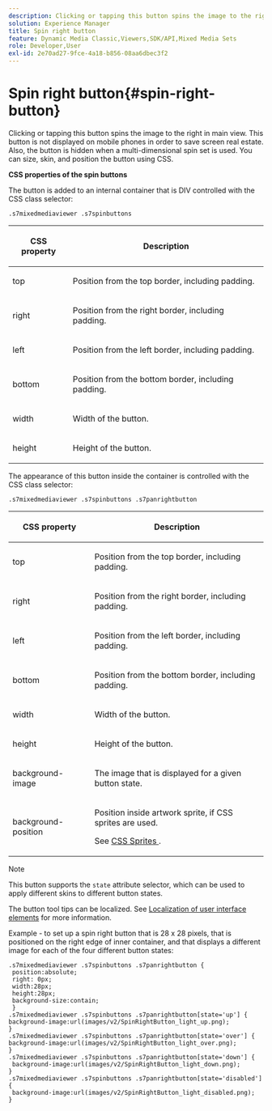 ```yaml
---
description: Clicking or tapping this button spins the image to the right in main view. This button is not displayed on mobile phones in order to save screen real estate. Also, the button is hidden when a multi-dimensional spin set is used. You can size, skin, and position the button using CSS.
solution: Experience Manager
title: Spin right button
feature: Dynamic Media Classic,Viewers,SDK/API,Mixed Media Sets
role: Developer,User
exl-id: 2e70ad27-9fce-4a18-b856-08aa6dbec3f2
---
```

# Spin right button{#spin-right-button}

Clicking or tapping this button spins the image to the right in main view. This button is not displayed on mobile phones in order to save screen real estate. Also, the button is hidden when a multi-dimensional spin set is used. You can size, skin, and position the button using CSS.

<!--<a id="section_061E550C1C1D4DB2BD663A898895B38C"></a>-->

**CSS properties of the spin buttons**

The button is added to an internal container that is DIV controlled with the CSS class selector:

```
.s7mixedmediaviewer .s7spinbuttons
```

<table id="table_94EE3F5BBE4547C0B4943471CEE7EDE4"> 
 <thead> 
  <tr> 
   <th colname="col1" class="entry"> <p> CSS property </p> </th> 
   <th colname="col2" class="entry"> <p>Description </p> </th> 
  </tr> 
 </thead>
 <tbody> 
  <tr> 
   <td colname="col1"> <p> <span class="codeph"> top </span> </p> </td> 
   <td colname="col2"> <p>Position from the top border, including padding. </p> </td> 
  </tr> 
  <tr> 
   <td colname="col1"> <p> <span class="codeph"> right </span> </p> </td> 
   <td colname="col2"> <p>Position from the right border, including padding. </p> </td> 
  </tr> 
  <tr> 
   <td colname="col1"> <p> <span class="codeph"> left </span> </p> </td> 
   <td colname="col2"> <p>Position from the left border, including padding. </p> </td> 
  </tr> 
  <tr> 
   <td colname="col1"> <p> <span class="codeph"> bottom </span> </p> </td> 
   <td colname="col2"> <p>Position from the bottom border, including padding. </p> </td> 
  </tr> 
  <tr> 
   <td colname="col1"> <p> <span class="codeph"> width </span> </p> </td> 
   <td colname="col2"> <p>Width of the button. </p> </td> 
  </tr> 
  <tr> 
   <td colname="col1"> <p> <span class="codeph"> height </span> </p> </td> 
   <td colname="col2"> <p>Height of the button. </p> </td> 
  </tr> 
 </tbody> 
</table>

The appearance of this button inside the container is controlled with the CSS class selector:

```
.s7mixedmediaviewer .s7spinbuttons .s7panrightbutton
```

<table id="table_3EC45539877A479DB83E8FC69142450B"> 
 <thead> 
  <tr> 
   <th colname="col1" class="entry"> <p> CSS property </p> </th> 
   <th colname="col2" class="entry"> <p>Description </p> </th> 
  </tr> 
 </thead>
 <tbody> 
  <tr> 
   <td colname="col1"> <p> <span class="codeph"> top </span> </p> </td> 
   <td colname="col2"> <p>Position from the top border, including padding. </p> </td> 
  </tr> 
  <tr> 
   <td colname="col1"> <p> <span class="codeph"> right </span> </p> </td> 
   <td colname="col2"> <p>Position from the right border, including padding. </p> </td> 
  </tr> 
  <tr> 
   <td colname="col1"> <p> <span class="codeph"> left </span> </p> </td> 
   <td colname="col2"> <p>Position from the left border, including padding. </p> </td> 
  </tr> 
  <tr> 
   <td colname="col1"> <p> <span class="codeph"> bottom </span> </p> </td> 
   <td colname="col2"> <p>Position from the bottom border, including padding. </p> </td> 
  </tr> 
  <tr> 
   <td colname="col1"> <p> <span class="codeph"> width </span> </p> </td> 
   <td colname="col2"> <p>Width of the button. </p> </td> 
  </tr> 
  <tr> 
   <td colname="col1"> <p> <span class="codeph"> height </span> </p> </td> 
   <td colname="col2"> <p>Height of the button. </p> </td> 
  </tr> 
  <tr> 
   <td colname="col1"> <p> <span class="codeph"> background-image </span> </p> </td> 
   <td colname="col2"> <p>The image that is displayed for a given button state. </p> </td> 
  </tr> 
  <tr> 
   <td colname="col1"> <p> <span class="codeph"> background-position </span> </p> </td> 
   <td colname="col2"> <p> Position inside artwork sprite, if CSS sprites are used. </p> <p>See <a href="../../../c-html5-s7-aem-asset-viewers/c-html5-mixedmedia-viewer-about/c-html5-mixedmedia-viewer-customizingviewer/c-html5-mixedmedia-viewer-customizingviewer.md#section-209a43dfbddf4fc589e79cddaf233f50" format="dita" scope="local"> CSS Sprites </a>. </p> </td> 
  </tr> 
 </tbody> 
</table>

>[!NOTE]
>
>This button supports the `state` attribute selector, which can be used to apply different skins to different button states.

The button tool tips can be localized. See [Localization of user interface elements](../../../c-html5-s7-aem-asset-viewers/c-html5-mixedmedia-viewer-about/c-html5-mixedmedia-viewer-localization.md#concept-16262b8096474d6c9c018c3e99110dd1) for more information.

Example - to set up a spin right button that is 28 x 28 pixels, that is positioned on the right edge of inner container, and that displays a different image for each of the four different button states:

```
.s7mixedmediaviewer .s7spinbuttons .s7panrightbutton { 
 position:absolute; 
 right: 0px; 
 width:28px; 
 height:28px; 
 background-size:contain; 
 } 
.s7mixedmediaviewer .s7spinbuttons .s7panrightbutton[state='up'] { 
background-image:url(images/v2/SpinRightButton_light_up.png); 
} 
.s7mixedmediaviewer .s7spinbuttons .s7panrightbutton[state='over'] { 
background-image:url(images/v2/SpinRightButton_light_over.png); 
} 
.s7mixedmediaviewer .s7spinbuttons .s7panrightbutton[state='down'] { 
 background-image:url(images/v2/SpinRightButton_light_down.png); 
} 
.s7mixedmediaviewer .s7spinbuttons .s7panrightbutton[state='disabled'] { 
 background-image:url(images/v2/SpinRightButton_light_disabled.png); 
}
```
